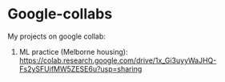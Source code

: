 # Google-collabs
My projects on google collab:

1. ML practice (Melborne housing): https://colab.research.google.com/drive/1x_Gi3uyyWaJHQ-Fs2ySFUifMW5ZESE6u?usp=sharing
